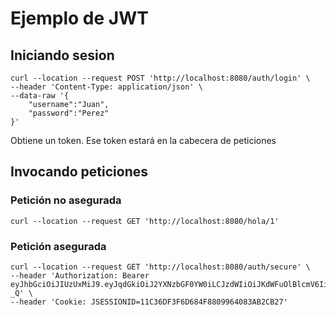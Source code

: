 # Ejemplo de JWT

## Iniciando sesion

```
curl --location --request POST 'http://localhost:8080/auth/login' \
--header 'Content-Type: application/json' \
--data-raw '{
    "username":"Juan",
    "password":"Perez"
}'
```

Obtiene un token. Ese token estará en la cabecera de peticiones

## Invocando peticiones
### Petición no asegurada
```
curl --location --request GET 'http://localhost:8080/hola/1'
```
### Petición asegurada
```
curl --location --request GET 'http://localhost:8080/auth/secure' \
--header 'Authorization: Bearer eyJhbGciOiJIUzUxMiJ9.eyJqdGkiOiJ2YXNzbGF0YW0iLCJzdWIiOiJKdWFuOlBlcmV6IiwiYXV0aG9yaXRpZXMiOlsiVVNFUjEiLCJVU0VSMiJdLCJpYXQiOjE2MDgxNjk3MTIsImV4cCI6MTYwODE3MDMxMn0.pDAV8uLs6jf1G1aa9SuzFP1q7xcCLQ82miAykS6wYi0m4YV8wgfIFufXupZ1zHv12DiVJb62i1nqdKv4BM0-_Q' \
--header 'Cookie: JSESSIONID=11C36DF3F6D684F8809964083AB2CB27'
```